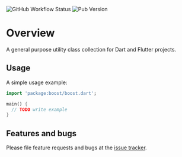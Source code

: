 ![GitHub Workflow Status](https://img.shields.io/github/workflow/status/christian-thiele/dart_boost/Dart?style=flat-square)
![Pub Version](https://img.shields.io/pub/v/boost?style=flat-square)

# Overview

A general purpose utility class collection for Dart and Flutter projects. 

## Usage

A simple usage example:

```dart
import 'package:boost/boost.dart';

main() {
  // TODO write example
}
```

## Features and bugs

Please file feature requests and bugs at the [issue tracker][tracker].

[tracker]: https://github.com/christian-thiele/boost/issues
